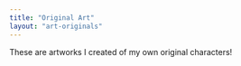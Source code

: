 ```yaml
---
title: "Original Art"
layout: "art-originals"
---
```


These are artworks I created of my own original characters!
